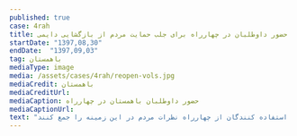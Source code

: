 ```yaml
---
published: true
case: 4rah
title: حضور داوطلبان در چهارراه برای جلب حمایت مردم از بازگشایی دایمی
startDate: "1397,08,30"
endDate:  "1397,09,03"
tag: باهمستان
mediaType: image
media: /assets/cases/4rah/reopen-vols.jpg
mediaCredit: باهمستان
mediaCreditUrl:  
mediaCaption: حضور داوطلبان باهمستان در چهارراه
mediaCaptionUrl:  
text: "در پی بازگشایی موقت چهارراه ولیعصر داوطلبان باهمستان در ساعات اوج ترافیک در چهارراه حضور یافتند تا ضمن گفتگو با استفاده کنندگان از چهارراه نظرات مردم در این زمینه را جمع کنند. "
---
```

